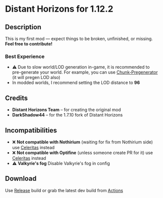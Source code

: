 # Distant Horizons for 1.12.2

## Description
This is my first mod — expect things to be broken, unfinished, or missing.  
**Feel free to contribute!**

### Best Experience
- ⚠ Due to slow world/LOD generation in-game, it is recommended to pre-generate your world. For example, you can use [Chunk-Pregenerator](https://www.curseforge.com/minecraft/mc-mods/chunkpregenerator) (it will pregen LOD also)
- In modded worlds, I recommend setting the LOD distance to **96**

## Credits

- **Distant Horizons Team** – for creating the original mod  
- **DarkShadow44** – for the 1.7.10 fork of Distant Horizons  


## Incompatibilities
- ❌ **Not compatible with Nothirium** (waiting for fix from Nothirium side) use [Celeritas](https://git.taumc.org/embeddedt/celeritas) instead 
- ❌ **Not compatible with Optifine** (unless someone create PR for it) use [Celeritas](https://git.taumc.org/embeddedt/celeritas) instead
- ⚠ **Valkyrie's fog** Disable Valkyrie's fog in config

## Download
Use [Release](https://github.com/Karnatour/VintageHorizons/releases) build or grab the latest dev build from [Actions](https://github.com/Karnatour/VintageHorizons/actions)
